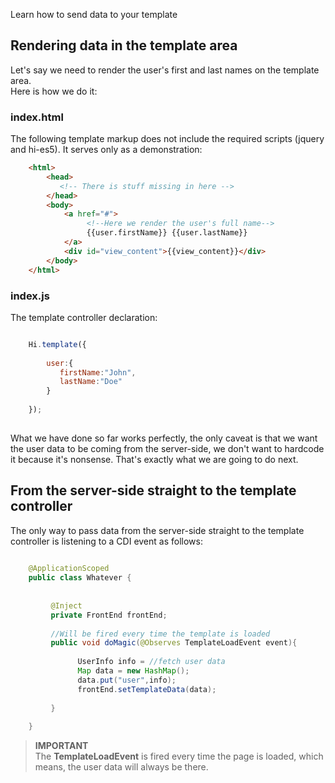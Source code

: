 <!--Topic description-->
<description>Learn how to send data to your template</description>

## Rendering data in the template area
Let's say we need to render the user's first and last names on the template area.<br>
Here is how we do it:
### index.html
The following template markup does not include the required scripts (jquery and hi-es5). It serves only as a demonstration:
````html    
    <html>
        <head>
           <!-- There is stuff missing in here -->      
        </head>
        <body>             
            <a href="#">
                 <!--Here we render the user's full name-->
                 {{user.firstName}} {{user.lastName}}
            </a>        
            <div id="view_content">{{view_content}}</div>                
        </body>
    </html>  
````


### index.js
The template controller declaration:

````js

    Hi.template({
    
        user:{
           firstName:"John",
           lastName:"Doe"
        }
    
    });
    
````

What we have done so far works perfectly, the only caveat is that we want the user data to be coming from the server-side,
we don't want to hardcode it because it's nonsense. That's exactly what we are going to do next.


## From the server-side straight to the template controller

The only way to pass data from the server-side straight to the template controller is listening to a CDI event as follows:

```java
     
    @ApplicationScoped
    public class Whatever {
    
    
         @Inject
         private FrontEnd frontEnd;          
               
         //Will be fired every time the template is loaded
         public void doMagic(@Observes TemplateLoadEvent event){
            
               UserInfo info = //fetch user data
               Map data = new HashMap();
               data.put("user",info);        
               frontEnd.setTemplateData(data);           
         
         }    
    
    }

```

> **IMPORTANT**<br> The __TemplateLoadEvent__ is fired every time the page is loaded, which means, the user data will always be there.

